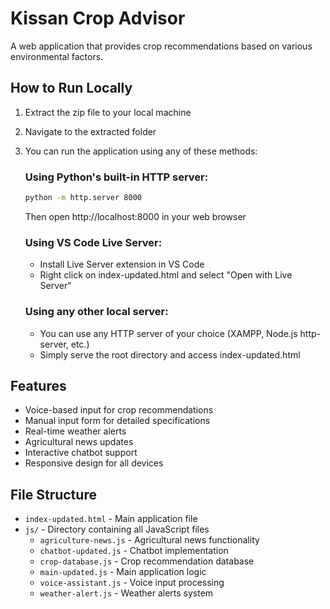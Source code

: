 # Kissan Crop Advisor

A web application that provides crop recommendations based on various environmental factors.

## How to Run Locally

1. Extract the zip file to your local machine
2. Navigate to the extracted folder
3. You can run the application using any of these methods:

   ### Using Python's built-in HTTP server:
   ```bash
   python -m http.server 8000
   ```
   Then open http://localhost:8000 in your web browser

   ### Using VS Code Live Server:
   - Install Live Server extension in VS Code
   - Right click on index-updated.html and select "Open with Live Server"

   ### Using any other local server:
   - You can use any HTTP server of your choice (XAMPP, Node.js http-server, etc.)
   - Simply serve the root directory and access index-updated.html

## Features

- Voice-based input for crop recommendations
- Manual input form for detailed specifications
- Real-time weather alerts
- Agricultural news updates
- Interactive chatbot support
- Responsive design for all devices

## File Structure

- `index-updated.html` - Main application file
- `js/` - Directory containing all JavaScript files
  - `agriculture-news.js` - Agricultural news functionality
  - `chatbot-updated.js` - Chatbot implementation
  - `crop-database.js` - Crop recommendation database
  - `main-updated.js` - Main application logic
  - `voice-assistant.js` - Voice input processing
  - `weather-alert.js` - Weather alerts system
